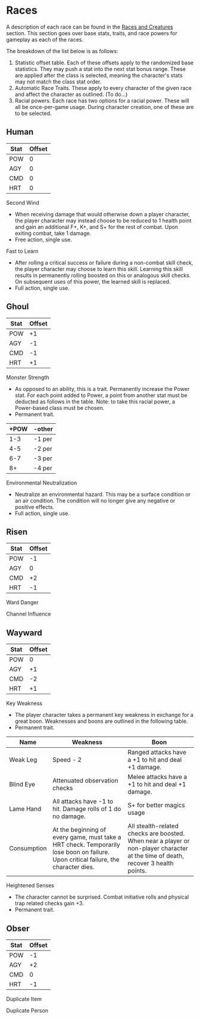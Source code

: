 # Races
A description of each race can be found in the [Races and Creatures](2b_races-and-creatures.md) section. This section goes over base stats, traits, and race powers for gameplay as each of the races.

The breakdown of the list below is as follows:
1. Statistic offset table. Each of these offsets apply to the randomized base statistics. They may push a stat into the next stat bonus range. These are applied after the class is selected, meaning the character's stats may not match the class stat order.
2. Automatic Race Traits. These apply to every character of the given race and affect the character as outlined. (To do...)
3. Racial powers. Each race has two options for a racial power. These will all be once-per-game usage. During character creation, one of these are to be selected.

## Human
|Stat|Offset|
|---|---|
|POW|0|
|AGY|0|
|CMD|0|
|HRT|0|

Second Wind
- When receiving damage that would otherwise down a player character, the player character may instead choose to be reduced to 1 health point and gain an additional F+, K+, and S+ for the rest of combat. Upon exiting combat, take 1 damage.
- Free action, single use.

Fast to Learn
- After rolling a critical success or failure during a non-combat skill check, the player character may choose to learn this skill. Learning this skill results in permanently rolling boosted on this or analogous skill checks. On subsequent uses of this power, the learned skill is replaced.
- Full action, single use.

## Ghoul
|Stat|Offset|
|---|---|
|POW|+1|
|AGY|-1|
|CMD|-1|
|HRT|+1|

Monster Strength
- As opposed to an ability, this is a trait. Permanently increase the Power stat. For each point added to Power, a point from another stat must be deducted as follows in the table. Note: to take this racial power, a Power-based class must be chosen.
- Permanent trait.

|+POW|-other|
|---|---|
|1-3|-1 per|
|4-5|-2 per|
|6-7|-3 per|
|8+|-4 per|

Environmental Neutralization
- Neutralize an environmental hazard. This may be a surface condition or an air condition. The condition will no longer give any negative or positive effects.
- Full action, single use.

## Risen
|Stat|Offset|
|---|---|
|POW|-1|
|AGY|0|
|CMD|+2|
|HRT|-1|

Ward Danger

Channel Influence

## Wayward
|Stat|Offset|
|---|---|
|POW|0|
|AGY|+1|
|CMD|-2|
|HRT|+1|

Key Weakness
- The player character takes a permanent key weakness in exchange for a great boon. Weaknesses and boons are outlined in the following table.
- Permanent trait.

|Name|Weakness|Boon|
|---|---|---|
|Weak Leg|Speed - 2|Ranged attacks have a +1 to hit and deal +1 damage.|
|Blind Eye|Attenuated observation checks|Melee attacks have a +1 to hit and deal +1 damage.|
|Lame Hand|All attacks have -1 to hit. Damage rolls of 1 do no damage.|S+ for better magics usage|
|Consumption|At the beginning of every game, must take a HRT check. Temporarily lose boon on failure. Upon critical failure, the character dies.|All stealth-related checks are boosted. When near a player or non-player character at the time of death, recover 3 health points.|

Heightened Senses
- The character cannot be surprised. Combat initiative rolls and physical trap related checks gain +3.
- Permanent trait.

## Obser
|Stat|Offset|
|---|---|
|POW|-1|
|AGY|+2|
|CMD|0|
|HRT|-1|

Duplicate Item

Duplicate Person
